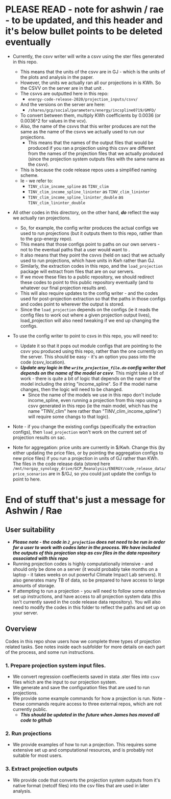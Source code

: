 # PLEASE READ - note for ashwin / rae - to be updated, and this header and it's below bullet points to be deleted eventually
- Currently, the csvv writer will write a csvv using the ster files generated in this repo. 
  - This means that the units of the csvv are in GJ - which is the units of the plots and analysis in the paper. 
  - However, the units we actually ran all our projections in is KWh. So the CSVV on the server are in that unit . 
  - The csvvs are outputted here in this repo:
    - `energy-code-release-2020/projection_inputs/csvv/`
  - And the versions on the server are here: 
    - `/shares/gcp/social/parameters/energy/incspline0719/GMFD/` 
  - To convert between them, multiply KWh coefficients by 0.0036 (or 0.0036^2 for values in the vcv).
  - Also, the name of the csvvs that this writer produces are not the same as the name of the csvvs we actually used to run our projections. 
    - This means that the names of the output files that would be produced if you ran a projection using this csvv are different from the names of the projection files that we actually produced (since the projection system outputs files with the same name as the csvv).
  - This is because the code release repos uses a simplified naming scheme. 
  - Ie - we refer to:
    - `TINV_clim_income_spline` as `TINV_clim`
    - `TINV_clim_income_spline_lininter` as `TINV_clim_lininter`
    - `TINV_clim_income_spline_lininter_double` as `TINV_clim_lininter_double`

- All other codes in this directory, on the other hand, ***do*** reflect the way we actually ran projections. 
  - So, for example, the config writer produces the actual configs we used to run projections (but it outputs them to this repo, rather than to the gcp-energy repo). 
  - This means that those configs point to paths on our own servers - not to the eventual paths that a user would want to . 
  - It also means that they point the csvvs (held on sac) that we actually used to run projections, which have units in Kwh rather than GJ.
  - Similarly, the extraction codes in this repo, and the `load_projection` package will extract from files that are on our servers. 
  - If we move these files to a public repository, we should redirect these codes to point to this public repository eventually (and to whatever our final projection results are). 
  - This will also require updates to the config writer - and the codes used for post-projection extraction so that the paths in those configs and codes point to wherever the output is stored. 
  - Since the `load_projection` depends on the configs (ie it reads the config files to work out where a given projection output lives), load_projection will also need tweaking
if we end up changing the configs.

- To use the config writer to point to csvs in this repo, you will need to:
  - Update it so that it pops out module configs that are pointing to the csvv you produced using this repo, rather than the one currently on the server. This should be easy - it's an option you pass into the code (csvv_location).
  - ***Update any logic in the `write_projection_file.do` config writer that depends on the name of the model or csvv***. This might take a bit of work - there is quite a bit of logic that depends on 
 the name of the model including the string "income_spline". So if the model name changes, then the logic will need to be changed. 
    - Since the name of the models we use in this repo don't include income_spline, even running a projection from this repo using a csvv
 generated in this repo (ie the main model, which has the name "TINV_clim" here rather than "TINV_clim_income_spline") will require some changs to that logic).
 
 - Note - if you change the existing configs (specifically the extraction configs), then `load_projection` won't work on the current set of projection results on sac. 

- Note for aggregation: price units are currently in $/Kwh. Change this (by either updating the price files, or by pointing the aggregation configs to new price files) if you run a projection 
in units of GJ rather than KWh. The files in the code release data (stored here `/mnt/norgay_synology_drive/GCP_Reanalysis/ENERGY/code_release_data/price_scenarios` are in $/GJ, so you could just update the configs to point to here. 

# End of stuff that's just a message for Ashwin / Rae
  
## User suitability 

- ***Please note - the code in `2_projection` does not need to be run in order for a user to work with codes later in the process.
We have included the outputs of this projection step as csv files in the data repository associated with this repo***
- Running projection codes is highly computationally intensive - and should only be done on a server (it would probably take months on a laptop - it takes weeks on out powerful Climate Impact Lab servers). It also generates many TB of data, so be prepared to have access to large amounts of storage. 
- If attempting to run a projection - you will need to follow some extensive set up instructions, and have access to all projection system data (this isn't currently saved in the
code release data repository). You will also need to modify the codes in this folder to reflect the paths and set up on your server.

## Overview

Codes in this repo show users how we complete three types of projection related tasks. See notes inside each subfolder for more details on each part of the process, and some run instructions. 

### 1. Prepare projection system input files.
- We convert regression coeffiecients saved in stata .ster files into `csvv` files which are the input to our projection system. 
- We generate and save the configuration files that are used to run projections.
- We provide some example commands for how a projection is run. Note - these commands require access to three external repos, which are not currently public. 
  - ***This should be updated in the future when James has moved all code to github***

### 2. Run projections
- We provide examples of how to run a projection. This requires some extensive set up and computational resources, and is probably not suitable for most users. 

### 3. Extract projection outputs
- We provide code that converts the projection system outputs from it's native format (netcdf files) into the csv files that are used in later analysis. 



